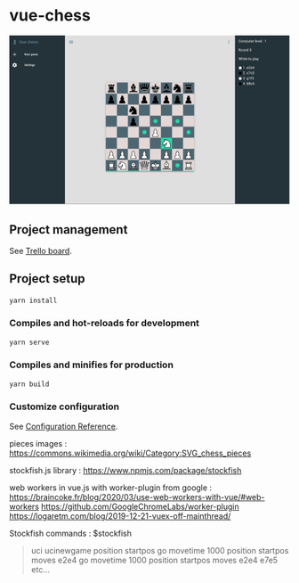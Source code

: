 # vue-chess
![alt text](./public/img/app_screenshot.png?raw=true)

## Project management
See [Trello board](https://trello.com/b/R1At1hox/vue-chess).

## Project setup
```
yarn install
```

### Compiles and hot-reloads for development
```
yarn serve
```

### Compiles and minifies for production
```
yarn build
```

### Customize configuration
See [Configuration Reference](https://cli.vuejs.org/config/).


pieces images :
https://commons.wikimedia.org/wiki/Category:SVG_chess_pieces

stockfish.js library :
https://www.npmjs.com/package/stockfish

web workers in vue.js with worker-plugin from google :
https://braincoke.fr/blog/2020/03/use-web-workers-with-vue/#web-workers
https://github.com/GoogleChromeLabs/worker-plugin
https://logaretm.com/blog/2019-12-21-vuex-off-mainthread/

Stockfish commands :
$stockfish
>uci
>ucinewgame
>position startpos
>go movetime 1000
>position startpos moves e2e4
>go movetime 1000
>position startpos moves e2e4 e7e5
etc...

